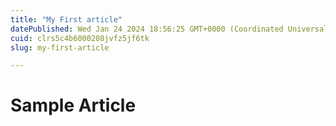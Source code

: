 ```yaml
---
title: "My First article"
datePublished: Wed Jan 24 2024 18:56:25 GMT+0000 (Coordinated Universal Time)
cuid: clrs5c4b6000208jvfz5jf6tk
slug: my-first-article

---
```


# Sample Article